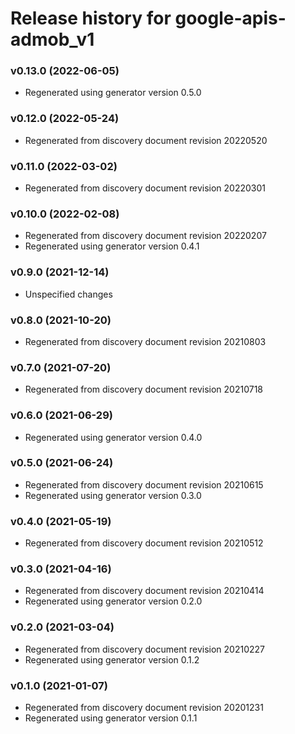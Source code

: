 # Release history for google-apis-admob_v1

### v0.13.0 (2022-06-05)

* Regenerated using generator version 0.5.0

### v0.12.0 (2022-05-24)

* Regenerated from discovery document revision 20220520

### v0.11.0 (2022-03-02)

* Regenerated from discovery document revision 20220301

### v0.10.0 (2022-02-08)

* Regenerated from discovery document revision 20220207
* Regenerated using generator version 0.4.1

### v0.9.0 (2021-12-14)

* Unspecified changes

### v0.8.0 (2021-10-20)

* Regenerated from discovery document revision 20210803

### v0.7.0 (2021-07-20)

* Regenerated from discovery document revision 20210718

### v0.6.0 (2021-06-29)

* Regenerated using generator version 0.4.0

### v0.5.0 (2021-06-24)

* Regenerated from discovery document revision 20210615
* Regenerated using generator version 0.3.0

### v0.4.0 (2021-05-19)

* Regenerated from discovery document revision 20210512

### v0.3.0 (2021-04-16)

* Regenerated from discovery document revision 20210414
* Regenerated using generator version 0.2.0

### v0.2.0 (2021-03-04)

* Regenerated from discovery document revision 20210227
* Regenerated using generator version 0.1.2

### v0.1.0 (2021-01-07)

* Regenerated from discovery document revision 20201231
* Regenerated using generator version 0.1.1

